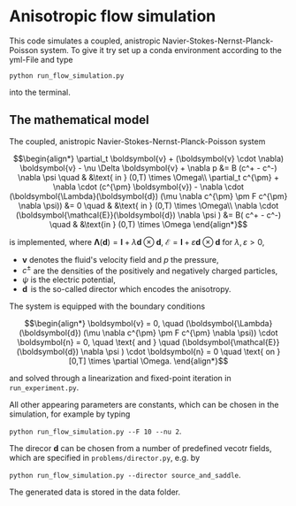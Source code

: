 # Anisotropic flow simulation

This code simulates a coupled, anistropic Navier-Stokes-Nernst-Planck-Poisson system. 
To give it try set up a conda environment according to the yml-File and type

`python run_flow_simulation.py`

into the terminal.

## The mathematical model 

The coupled, anistropic Navier-Stokes-Nernst-Planck-Poisson system

```math
\begin{align*}
    \partial_t \boldsymbol{v} + (\boldsymbol{v} \cdot \nabla) \boldsymbol{v} - \nu \Delta \boldsymbol{v} + \nabla p &= B (c^+ - c^-) \nabla \psi \quad
    & &\text{ in } (0,T) \times \Omega\\
    \partial_t c^{\pm} + \nabla \cdot (c^{\pm} \boldsymbol{v}) - \nabla \cdot (\boldsymbol{\Lambda}(\boldsymbol{d}) (\mu \nabla c^{\pm} \pm F c^{\pm} \nabla \psi)) &= 0 \quad
    & &\text{ in } (0,T) \times \Omega\\
    \nabla \cdot (\boldsymbol{\mathcal{E}}(\boldsymbol{d}) \nabla \psi ) &= B( c^+ - c^-) \quad
    & &\text{in } (0,T) \times \Omega
\end{align*}
```
is implemented, where $\boldsymbol{\Lambda}(\boldsymbol{d}) = \boldsymbol{I} + \lambda \boldsymbol{d} \otimes \boldsymbol{d}$, 
$\boldsymbol{\mathcal{E}} = \boldsymbol{I} + \varepsilon \boldsymbol{d} \otimes \boldsymbol{d}$ for $\lambda, \varepsilon > 0$,

- $\boldsymbol{v}$ denotes the fluid's velocity field and $p$ the pressure,
- $c^{\pm}$ are the densities of the positively and negatively charged particles, 
- $\psi$ is the electric potential,
- $\boldsymbol{d}\,$ is the so-called director which encodes the anisotropy.

The system is equipped with the boundary conditions
```math
\begin{align*}
    \boldsymbol{v} = 0, \quad
    (\boldsymbol{\Lambda}(\boldsymbol{d}) (\mu \nabla c^{\pm} \pm F c^{\pm} \nabla \psi)) \cdot \boldsymbol{n} = 0, \quad \text{ and } \quad
    (\boldsymbol{\mathcal{E}}(\boldsymbol{d}) \nabla \psi ) \cdot \boldsymbol{n} = 0 \quad \text{ on } [0,T] \times \partial \Omega.
\end{align*}
```
and solved through a linearization and fixed-point iteration in `run_experiment.py`.

All other appearing parameters are constants, which can be chosen in the simulation,
for example by typing

`python run_flow_simulation.py --F 10 --nu 2`.

The direcor $\boldsymbol{d}$ can be chosen from a number of predefined vecotr fields,
which are specified in `problems/director.py`, e.g. by

`python run_flow_simulation.py --director source_and_saddle`.

The generated data is stored in the data folder.


